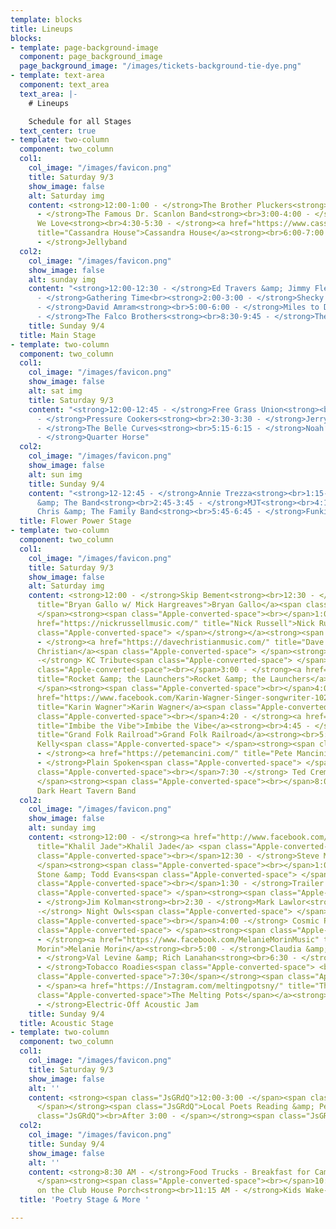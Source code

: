 ```yaml
---
template: blocks
title: Lineups
blocks:
- template: page-background-image
  component: page_background_image
  page_background_image: "/images/tickets-background-tie-dye.png"
- template: text-area
  component: text_area
  text_area: |-
    # Lineups

    Schedule for all Stages
  text_center: true
- template: two-column
  component: two_column
  col1:
    col_image: "/images/favicon.png"
    title: Saturday 9/3
    show_image: false
    alt: Saturday img
    content: <strong>12:00-1:00 - </strong>The Brother Pluckers<strong><br>1:30-2:30
      - </strong>The Famous Dr. Scanlon Band<strong><br>3:00-4:00 - </strong>Albums
      We Love<strong><br>4:30-5:30 - </strong><a href="https://www.casshousemusic.com/"
      title="Cassandra House">Cassandra House</a><strong><br>6:00-7:00 - </strong>Soundswell<strong><br>7:30-8:30
      - </strong>Jellyband
  col2:
    col_image: "/images/favicon.png"
    show_image: false
    alt: sunday img
    content: "<strong>12:00-12:30 - </strong>Ed Travers &amp; Jimmy Flemming<strong><br>12:30-1:30
      - </strong>Gathering Time<br><strong>2:00-3:00 - </strong>Shecky &amp; the Twangtones<strong><br>3:30-4:30
      - </strong>David Amram<strong><br>5:00-6:00 - </strong>Miles to Dayton<strong><br>6:30-8:00
      - </strong>The Falco Brothers<strong><br>8:30-9:45 - </strong>The Electrix"
    title: Sunday 9/4
  title: Main Stage
- template: two-column
  component: two_column
  col1:
    col_image: "/images/favicon.png"
    show_image: false
    alt: sat img
    title: Saturday 9/3
    content: "<strong>12:00-12:45 - </strong>Free Grass Union<strong><br>1:15-2:00
      - </strong>Pressure Cookers<strong><br>2:30-3:30 - </strong>Jerry McDonald Experience<strong><br>4:00-4:45
      - </strong>The Belle Curves<strong><br>5:15-6:15 - </strong>Noah’s Arc<strong><br>6:45-7:45
      - </strong>Quarter Horse"
  col2:
    col_image: "/images/favicon.png"
    show_image: false
    alt: sun img
    title: Sunday 9/4
    content: "<strong>12-12:45 - </strong>Annie Trezza<strong><br>1:15-2:15 - </strong>Ernie
      &amp; The Band<strong><br>2:45-3:45 - </strong>MJT<strong><br>4:15-5:15 - </strong>Cousin
      Chris &amp; The Family Band<strong><br>5:45-6:45 - </strong>Funkin A’"
  title: Flower Power Stage
- template: two-column
  component: two_column
  col1:
    col_image: "/images/favicon.png"
    title: Saturday 9/3
    show_image: false
    alt: Saturday img
    content: <strong>12:00 - </strong>Skip Bement<strong><br>12:30 - </strong><a href="https://bryangallo.com/"
      title="Bryan Gallo w/ Mick Hargreaves">Bryan Gallo</a><span class="Apple-converted-space">
      </span><strong><span class="Apple-converted-space"><br></span>1:00 - </strong><a
      href="https://nickrussellmusic.com/" title="Nick Russell">Nick Russell<strong><span
      class="Apple-converted-space"> </span></strong></a><strong><span class="Apple-converted-space"><br></span>1:30
      - </strong><a href="https://davechristianmusic.com/" title="Dave Christian">Dave
      Christian</a><span class="Apple-converted-space"> </span><strong><span class="Apple-converted-space"><br></span>2:00
      -</strong> KC Tribute<span class="Apple-converted-space"> </span><strong><span
      class="Apple-converted-space"><br></span>3:00 - </strong><a href="http://fb.me/rocketandlaunchers"
      title="Rocket &amp; the Launchers">Rocket &amp; the Launchers</a><span class="Apple-converted-space">
      </span><strong><span class="Apple-converted-space"><br></span>4:00 - </strong><a
      href="https://www.facebook.com/Karin-Wagner-Singer-songwriter-102104062501325/"
      title="Karin Wagner">Karin Wagner</a><span class="Apple-converted-space"> </span><strong><span
      class="Apple-converted-space"><br></span>4:20 - </strong><a href="https://www.imbibethevibemusic.com/"
      title="Imbibe the Vibe">Imbibe the Vibe</a><strong><br>4:45 - </strong><a href="https://grandfolkrailroad.com/"
      title="Grand Folk Railroad">Grand Folk Railroad</a><strong><br>5:45 - </strong>Mike
      Kelly<span class="Apple-converted-space"> </span><strong><span class="Apple-converted-space"><br></span>6:15
      - </strong><a href="https://petemancini.com/" title="Pete Mancini">Pete Mancini</a><strong><br>6:45
      - </strong>Plain Spoken<span class="Apple-converted-space"> </span><strong><span
      class="Apple-converted-space"><br></span>7:30 -</strong> Ted Cremer<span class="Apple-converted-space">
      </span><strong><span class="Apple-converted-space"><br></span>8:00 -</strong>
      Dark Heart Tavern Band
  col2:
    col_image: "/images/favicon.png"
    show_image: false
    alt: sunday img
    content: <strong>12:00 - </strong><a href="http://www.facebook.com/khaliljademusic"
      title="Khalil Jade">Khalil Jade</a> <span class="Apple-converted-space"> </span><strong><span
      class="Apple-converted-space"><br></span>12:30 - </strong>Steve Mall<span class="Apple-converted-space">
      </span><strong><span class="Apple-converted-space"><br></span>1:00 - </strong>Hank
      Stone &amp; Todd Evans<span class="Apple-converted-space"> </span><strong><span
      class="Apple-converted-space"><br></span>1:30 - </strong>Trailer Park Gigilos<span
      class="Apple-converted-space"> </span><strong><span class="Apple-converted-space"><br></span>2:00
      - </strong>Jim Kolman<strong><br>2:30 - </strong>Mark Lawlor<strong><br>3:00
      -</strong> Night Owls<span class="Apple-converted-space"> </span><strong><span
      class="Apple-converted-space"><br></span>4:00 -</strong> Cosmic Pioneers<span
      class="Apple-converted-space"> </span><strong><span class="Apple-converted-space"><br></span>4:30
      - </strong><a href="https://www.facebook.com/MelanieMorinMusic" title="Melanie
      Morin">Melanie Morin</a><strong><br>5:00 - </strong>Claudia &amp; Scott<strong><br>5:45
      - </strong>Val Levine &amp; Rich Lanahan<strong><br>6:30 - </strong>Tim Yerves<strong><br>7:00
      - </strong>Tobacco Roadies<span class="Apple-converted-space"> <br></span><strong><span
      class="Apple-converted-space">7:30</span></strong><span class="Apple-converted-space">
      - </span><a href="https://Instagram.com/meltingpotsny/" title="The Melting Pots"><span
      class="Apple-converted-space">The Melting Pots</span></a><strong><span class="Apple-converted-space"><br></span>8:00
      - </strong>Electric-Off Acoustic Jam
    title: Sunday 9/4
  title: Acoustic Stage
- template: two-column
  component: two_column
  col1:
    col_image: "/images/favicon.png"
    title: Saturday 9/3
    show_image: false
    alt: ''
    content: <strong><span class="JsGRdQ">12:00-3:00 -</span><span class="JsGRdQ white-space-prewrap">
      </span></strong><span class="JsGRdQ">Local Poets Reading &amp; Performing</span><strong><span
      class="JsGRdQ"><br>After 3:00 - </span></strong><span class="JsGRdQ">Kid's Stage</span>
  col2:
    col_image: "/images/favicon.png"
    title: Sunday 9/4
    show_image: false
    alt: ''
    content: <strong>8:30 AM - </strong>Food Trucks - Breakfast for Campers<span class="Apple-converted-space">
      </span><strong><span class="Apple-converted-space"><br></span>10:00 AM - </strong>Yogo
      on the Club House Porch<strong><br>11:15 AM - </strong>Kids Wake-Up Parade
  title: 'Poetry Stage & More '

---
```

